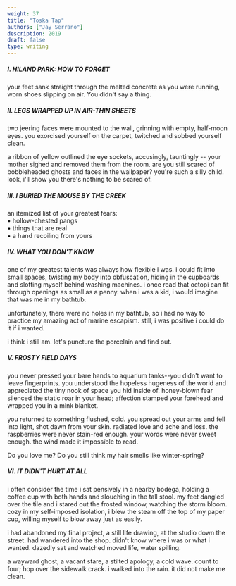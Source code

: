 ```yaml
---
weight: 37
title: "Toska Tap"
authors: ["Jay Serrano"]
description: 2019
draft: false
type: writing
---
```


##### I. HILAND PARK: HOW TO FORGET
your feet sank straight through the melted concrete as you were running, worn shoes slipping on air. You didn't say a thing.

##### II. LEGS WRAPPED UP IN AIR-THIN SHEETS
two jeering faces were mounted to the wall, grinning with empty, half-moon eyes. you exorcised yourself on the carpet, twitched and sobbed yourself clean.  

a ribbon of yellow outlined the eye sockets, accusingly, tauntingly -- your mother sighed and removed them from the room. are you still scared of bobbleheaded ghosts and faces in the wallpaper? you're such a silly child. look, i'll show you there's nothing to be scared of.

##### III. I BURIED THE MOUSE BY THE CREEK
an itemized list of your greatest fears:  
• hollow-chested pangs  
• things that are real  
• a hand recoiling from yours

##### IV. WHAT YOU DON'T KNOW
one of my greatest talents was always how flexible i was. i could fit into small spaces, twisting my body into obfuscation, hiding in the cupboards and slotting myself behind washing machines. i once read that octopi can fit through openings as small as a penny. when i was a kid, i would imagine that was me in my bathtub.  

unfortunately, there were no holes in my bathtub, so i had no way to practice my amazing act of marine escapism. still, i was positive i could do it if i wanted.  

i think i still am. let's puncture the porcelain and find out.

##### V. FROSTY FIELD DAYS
you never pressed your bare hands to aquarium tanks--you didn't want to leave fingerprints. you understood the hopeless hugeness of the world and appreciated the tiny nook of space you hid inside of. honey-blown fear silenced the static roar in your head; affection stamped your forehead and wrapped you in a mink blanket.  

you returned to something flushed, cold. you spread out your arms and fell into light, shot dawn from your skin. radiated love and ache and loss. the raspberries were never stain-red enough. your words were never sweet enough. the wind made it impossible to read.  

Do you love me? Do you still think my hair smells like winter-spring?

##### VI. IT DIDN'T HURT AT ALL
i often consider the time i sat pensively in a nearby bodega, holding a coffee cup with both hands and slouching in the tall stool. my feet dangled over the tile and i stared out the frosted window, watching the storm bloom. cozy in my self-imposed isolation, i blew the steam off the top of my paper cup, willing myself to blow away just as easily.  

i had abandoned my final project, a still life drawing, at the studio down the street. had wandered into the shop. didn't know where i was or what i wanted. dazedly sat and watched moved life, water spilling.  

a wayward ghost, a vacant stare, a stilted apology, a cold wave. count to four; hop over the sidewalk crack. i walked into the rain. it did not make me clean.  